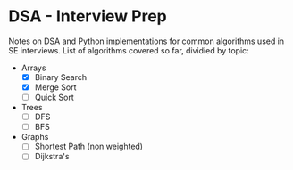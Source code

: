 # DSA - Interview Prep

Notes on DSA and Python implementations for common algorithms used in SE interviews.
List of algorithms covered so far, dividied by topic:

- Arrays
  - [X] Binary Search
  - [X] Merge Sort
  - [ ] Quick Sort
- Trees
  - [ ] DFS
  - [ ] BFS
- Graphs
  - [ ] Shortest Path (non weighted)
  - [ ] Dijkstra's
